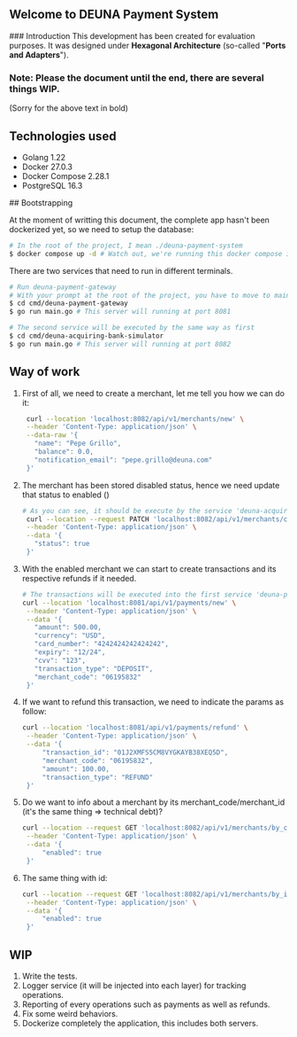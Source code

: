 ## Welcome to DEUNA Payment System

### Introduction
This development has been created for evaluation purposes. It was designed under **Hexagonal Architecture** (so-called "**Ports and Adapters**").

### Note: Please the document until the end, there are several things WIP.
(Sorry for the above text in bold)


## Technologies used

- Golang 1.22
- Docker 27.0.3
- Docker Compose 2.28.1
- PostgreSQL 16.3

## Bootstrapping

At the moment of writting this document, the complete app hasn't been dockerized yet, so we need to setup the database:
```bash
# In the root of the project, I mean ./deuna-payment-system
$ docker compose up -d # Watch out, we're running this docker compose in background
```

There are two services that need to run in different terminals.

```bash
# Run deuna-payment-gateway
# With your prompt at the root of the project, you have to move to main.go of deuna-payment-gateway
$ cd cmd/deuna-payment-gateway
$ go run main.go # This server will running at port 8081

# The second service will be executed by the same way as first
$ cd cmd/deuna-acquiring-bank-simulator
$ go run main.go # This server will running at port 8082
```

## Way of work

1. First of all, we need to create a merchant, let me tell you how we can do it:
   ```bash
    curl --location 'localhost:8082/api/v1/merchants/new' \
    --header 'Content-Type: application/json' \
    --data-raw '{
      "name": "Pepe Grillo",
      "balance": 0.0,
      "notification_email": "pepe.grillo@deuna.com"
    }'
   ```
2. The merchant has been stored disabled status, hence we need update that status to enabled ()
   ```bash
   # As you can see, it should be execute by the service 'deuna-acquiring-bank-simulator'
    curl --location --request PATCH 'localhost:8082/api/v1/merchants/change_status/48616812' \
    --header 'Content-Type: application/json' \
    --data '{
      "status": true
    }'
   ```
3. With the enabled merchant we can start to create transactions and its respective refunds if it needed.
   ```bash
   # The transactions will be executed into the first service 'deuna-payment-gateway'
   curl --location 'localhost:8081/api/v1/payments/new' \
    --header 'Content-Type: application/json' \
    --data '{
      "amount": 500.00,
      "currency": "USD",
      "card_number": "4242424242424242",
      "expiry": "12/24",
      "cvv": "123",
      "transaction_type": "DEPOSIT",
      "merchant_code": "06195832"
    }'
   ```
4. If we want to refund this transaction, we need to indicate the params as follow:
   ```bash
   curl --location 'localhost:8081/api/v1/payments/refund' \
    --header 'Content-Type: application/json' \
    --data '{
        "transaction_id": "01J2XMFS5CM8VYGKAYB38XEQ5D",
        "merchant_code": "06195832",
        "amount": 100.00,
        "transaction_type": "REFUND"
    }'
   ```
5. Do we want to info about a merchant by its merchant_code/merchant_id (it's the same thing => technical debt)?
   ```bash
   curl --location --request GET 'localhost:8082/api/v1/merchants/by_code/48616812' \
    --header 'Content-Type: application/json' \
    --data '{
        "enabled": true
    }'
   ```
6. The same thing with id:
   ```bash
   curl --location --request GET 'localhost:8082/api/v1/merchants/by_id/9' \
    --header 'Content-Type: application/json' \
    --data '{
        "enabled": true
    }'
   ```

## WIP
  1. Write the tests.
  2. Logger service (it will be injected into each layer) for tracking operations.
  3. Reporting of every operations such as payments as well as refunds.
  4. Fix some weird behaviors.
  5. Dockerize completely the application, this includes both servers.

  

